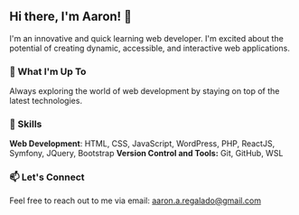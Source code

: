 ## Hi there, I'm Aaron! 👋

I'm an innovative and quick learning web developer. I'm excited about the potential of creating dynamic, accessible, and interactive web applications.

### 🌱 What I'm Up To

Always exploring the world of web development by staying on top of the latest technologies.

### 💼 Skills

**Web Development**: HTML, CSS, JavaScript, WordPress, PHP, ReactJS, Symfony, JQuery, Bootstrap
**Version Control and Tools:** Git, GitHub, WSL

### 📫 Let's Connect

Feel free to reach out to me via email: aaron.a.regalado@gmail.com
